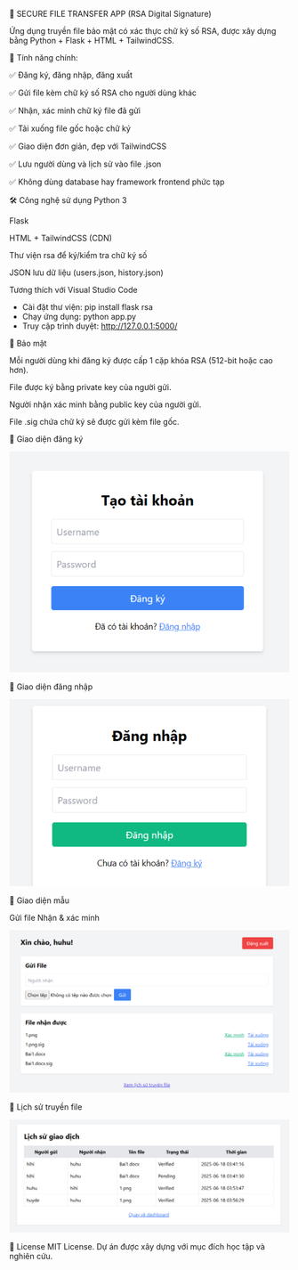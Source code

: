 📁 SECURE FILE TRANSFER APP (RSA Digital Signature)

Ứng dụng truyền file bảo mật có xác thực chữ ký số RSA, được xây dựng bằng Python + Flask + HTML + TailwindCSS.


🚀 Tính năng chính:

✅ Đăng ký, đăng nhập, đăng xuất

✅ Gửi file kèm chữ ký số RSA cho người dùng khác

✅ Nhận, xác minh chữ ký file đã gửi

✅ Tải xuống file gốc hoặc chữ ký

✅ Giao diện đơn giản, đẹp với TailwindCSS

✅ Lưu người dùng và lịch sử vào file .json

✅ Không dùng database hay framework frontend phức tạp

🛠️ Công nghệ sử dụng
Python 3

Flask

HTML + TailwindCSS (CDN)

Thư viện rsa để ký/kiểm tra chữ ký số

JSON lưu dữ liệu (users.json, history.json)

Tương thích với Visual Studio Code

- Cài đặt thư viện:
pip install flask rsa
- Chạy ứng dụng:
python app.py
- Truy cập trình duyệt:
http://127.0.0.1:5000/

🔐 Bảo mật

Mỗi người dùng khi đăng ký được cấp 1 cặp khóa RSA (512-bit hoặc cao hơn).

File được ký bằng private key của người gửi.

Người nhận xác minh bằng public key của người gửi.

File .sig chứa chữ ký sẽ được gửi kèm file gốc.

📸 Giao diện đăng ký 

![Giao diện Đăng ký](https://github.com/nhucccc/BTRSA/blob/main/rsa1.png)

📸 Giao diện đăng nhập

![Giao diện Đăng nhập](https://github.com/nhucccc/BTRSA/blob/main/rsa2.png)

📸 Giao diện mẫu

Gửi file	Nhận & xác minh

![Giao diện gửi file và xác minh](https://github.com/nhucccc/BTRSA/blob/main/rsa3.png)


📸 Lịch sử truyền file

![Giao diện Lịch sử truyền file](https://github.com/nhucccc/BTRSA/blob/main/rsa4.png)


📝 License
MIT License. Dự án được xây dựng với mục đích học tập và nghiên cứu.








